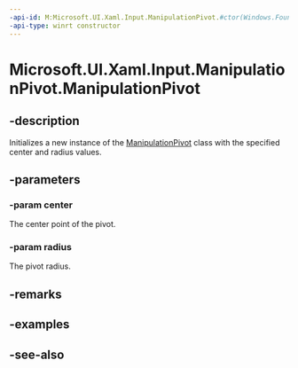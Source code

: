 ```yaml
---
-api-id: M:Microsoft.UI.Xaml.Input.ManipulationPivot.#ctor(Windows.Foundation.Point,System.Double)
-api-type: winrt constructor
---
```


<!-- Method syntax
public ManipulationPivot(Windows.Foundation.Point center, System.Double radius)
-->

# Microsoft.UI.Xaml.Input.ManipulationPivot.ManipulationPivot

## -description
Initializes a new instance of the [ManipulationPivot](manipulationpivot.md) class with the specified center and radius values.

## -parameters
### -param center
The center point of the pivot.

### -param radius
The pivot radius.

## -remarks

## -examples

## -see-also
